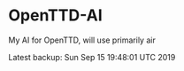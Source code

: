 # OpenTTD-AI
My AI for OpenTTD, will use primarily air

Latest backup: Sun Sep 15 19:48:01 UTC 2019
